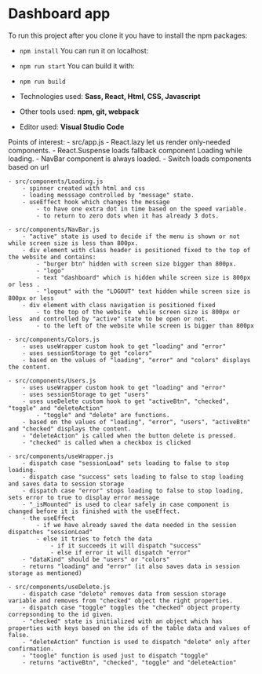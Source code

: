 # Dashboard app
To run this project after you clone it you have to install the npm packages:
*    `npm install`
You can run it on localhost:
*    `npm run start`
You can build it with:
*    `npm run build`

* Technologies used: **Sass, React, Html, CSS, Javascript**
* Other tools used: **npm, git, webpack**
* Editor used: **Visual Studio Code**

Points of interest:
    - src/app.js
        - React.lazy let us render only-needed components.
        - React.Suspense loads fallback component Loading while loading.
        - NavBar component is always loaded.
        - Switch loads components based on url

    - src/components/Loading.js
        - spinner created with html and css
        - loading messsage controlled by "message" state.
        - useEffect hook which changes the message
            - to have one extra dot in time based on the speed variable.
            - to return to zero dots when it has already 3 dots.
    
    - src/components/NavBar.js
        - "active" state is used to decide if the menu is shown or not while screen size is less than 800px.
        - div element with class header is positioned fixed to the top of the website and contains:
            - "burger btn" hidden with screen size bigger than 800px.
            - "logo"
            - text "dashboard" which is hidden while screen size is 800px or less .
            - "logout" with the "LOGOUT" text hidden while screen size is 800px or less 
        - div element with class navigation is positioned fixed
            - to the top of the website  while screen size is 800px or less  and controlled by "active" state to be open or not.
            - to the left of the website while screen is bigger than 800px
    
    - src/components/Colors.js
        - uses useWrapper custom hook to get "loading" and "error"
        - uses sessionStorage to get "colors"
        - based on the values of "loading", "error" and "colors" displays the content.

    - src/components/Users.js
        - uses useWrapper custom hook to get "loading" and "error"
        - uses sessionStorage to get "users"
        - uses useDelete custom hook to get "activeBtn", "checked", "toggle" and "deleteAction" 
            - "toggle" and "delete" are functions.
        - based on the values of "loading", "error", "users", "activeBtn" and "checked" displays the content.
        - "deleteAction" is called when the button delete is pressed.
        - "checked" is called when a checkbox is clicked
    
    - src/components/useWrapper.js
        - dispatch case "sessionLoad" sets loading to false to stop loading.
        - dispatch case "success" sets loading to false to stop loading and saves data to session storage
        - dispatch case "error" stops loading to false to stop loading, sets error to true to display error message
        - "_isMounted" is used to clear safely in case component is changed before it is finished with the useEffect.
        - the useEffect
            - if we have already saved the data needed in the session dispatches "sessionLoad"
            - else it tries to fetch the data
                - if it succeeds it will dispatch "success"
                - else if error it will dispatch "error"
        - "dataKind" should be "users" or "colors"
        - returns "loading" and "error" (it also saves data in session storage as mentioned)

    - src/components/useDelete.js
        - dispatch case "delete" removes data from session storage variable and removes from "checked" object the right properties.
        - dispatch case "toggle" toggles the "checked" object property correpsonding to the id given.
        - "checked" state is initialized with an object which has properties with keys based on the ids of the table data and values of false.
        - "deleteAction" function is used to dispatch "delete" only after confirmation.
        - "toogle" function is used just to dispatch "toggle"
        - returns "activeBtn", "checked", "toggle" and "deleteAction"